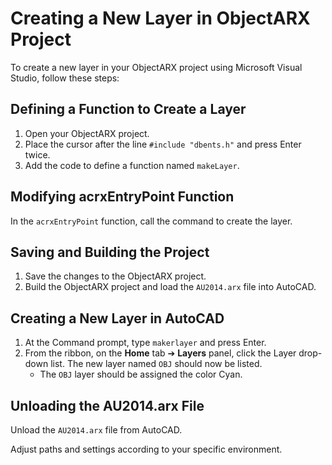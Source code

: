 # Creating a New Layer in ObjectARX Project

To create a new layer in your ObjectARX project using Microsoft Visual Studio, follow these steps:

## Defining a Function to Create a Layer

1. Open your ObjectARX project.
2. Place the cursor after the line `#include "dbents.h"` and press Enter twice.
3. Add the code to define a function named `makeLayer`.

## Modifying acrxEntryPoint Function

In the `acrxEntryPoint` function, call the command to create the layer.

## Saving and Building the Project

1. Save the changes to the ObjectARX project.
2. Build the ObjectARX project and load the `AU2014.arx` file into AutoCAD.

## Creating a New Layer in AutoCAD

1. At the Command prompt, type `makerlayer` and press Enter.
2. From the ribbon, on the **Home** tab ➔ **Layers** panel, click the Layer drop-down list. The new layer named `OBJ` should now be listed.
   - The `OBJ` layer should be assigned the color Cyan.

## Unloading the AU2014.arx File

Unload the `AU2014.arx` file from AutoCAD.

Adjust paths and settings according to your specific environment.
